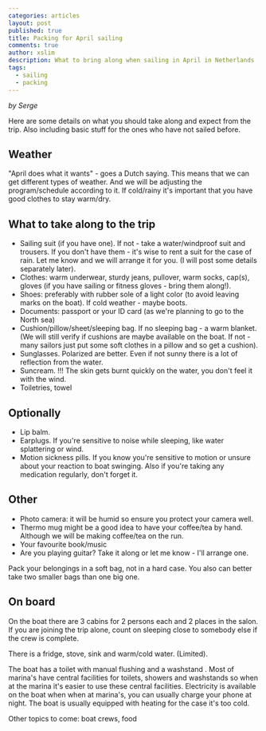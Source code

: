```yaml
---
categories: articles
layout: post
published: true
title: Packing for April sailing
comments: true
author: xslim
description: What to bring along when sailing in April in Netherlands
tags: 
  - sailing
  - packing
---
```


*by Serge*


Here are some details on what you should take along and expect from the trip. Also including basic stuff for the ones who have not sailed before.

## Weather
"April does what it wants" - goes a Dutch saying. This means that we can get different types of weather. And we will be adjusting the program/schedule according to it. If cold/rainy it's important that you have good clothes to stay warm/dry.

## What to take along to the trip
- Sailing suit (if you have one). If not - take a water/windproof  suit and trousers. If you don't have them - it's wise to rent a suit for the case of rain. Let me know and we will arrange it for you. (I will post some details separately later).
- Clothes:  warm underwear, sturdy jeans, pullover, warm socks, cap(s), gloves (if you have sailing or fitness gloves - bring them along!).
- Shoes: preferably with rubber sole of a light color (to avoid leaving marks on the boat). If cold weather - maybe boots.
- Documents: passport or your ID card (as we're planning to go to the North sea)
- Cushion/pillow/sheet/sleeping bag. If no sleeping bag - a warm blanket. (We will still verify if cushions are maybe available on the boat. If not - many sailors just put some soft clothes in a pillow and so get a cushion).
- Sunglasses. Polarized are better. Even if not sunny there is a lot of reflection from the water.
- Suncream. !!!  The skin gets burnt quickly on the water, you don't feel it  with the wind. 
- Toiletries, towel
	
## Optionally
- Lip balm. 
- Earplugs.  If you're sensitive to noise while sleeping, like water splattering or wind.
- Motion sickness pills. If you know you're sensitive to motion or unsure about your reaction to boat swinging. Also if you're taking any medication regularly, don't forget it.
	
## Other
- Photo camera:  it will be humid so ensure you protect your camera well.
- Thermo mug might be a good idea to have your coffee/tea by hand. Although we will be making coffee/tea on the run.
- Your favourite book/music
- Are you playing guitar?  Take it along or let me know - I'll arrange one.

Pack your belongings in a soft bag, not in a hard case. You also can better take two smaller bags than one big one.

## On board
On the boat there are 3 cabins  for 2 persons each and 2 places in the salon. If you are joining the trip alone, count on  sleeping close to somebody else if the crew is complete.

There is a fridge, stove, sink and warm/cold water. (Limited). 

The boat has a toilet with manual flushing and a washstand .  Most of marina's have central facilities for toilets, showers and washstands so when at the marina it's easier to use these central facilities.
Electricity is available on the boat when when at marina's, you can usually charge your phone at night.
The boat is usually equipped with heating for the case it's too cold.

Other topics to come:  boat crews, food
